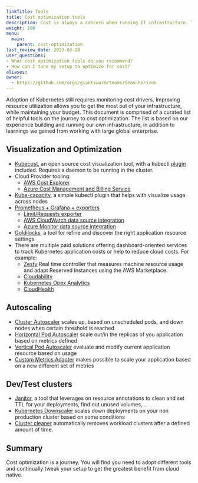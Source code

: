 ```yaml
---
linkTitle: Tools
title: Cost optimization tools
description: Cost is always a concern when running IT infrastructure. This document is a curated list of cost optimization tools that we have found to be valuable for our customers and ourselves.
weight: 100
menu:
  main:
    parent: cost-optimization
last_review_date: 2023-03-28
user_questions:
- What cost optimization tools do you recommend?
- How can I tune my setup to optimize for cost?
aliases:
owner:
  - https://github.com/orgs/giantswarm/teams/team-horizon
---
```


Adoption of Kubernetes still requires monitoring cost drivers. Improving resource utilization allows you to get the most out of your infrastructure, while maintaining your budget. This document is comprised of a curated list of helpful tools on the journey to cost optimization. The list is based on our experience building and running our own infrastructure, in addition to learnings we gained from working with large global enterprise.

## Visualization and Optimization

- [Kubecost](https://www.kubecost.com/), an open source cost visualization tool, with a kubectl [plugin](https://blog.kubecost.com/blog/kubectl-cost-kubernetes-monitoring-cli/) included. Requires a daemon to be running in the cluster.
- Cloud Provider tooling:
    - [AWS Cost Explorer](https://aws.amazon.com/es/aws-cost-management/aws-cost-explorer/)
    - [Azure Cost Management and Billing Service](https://azure.microsoft.com/en-us/services/cost-management/)
- [Kube-capacity](https://github.com/robscott/kube-capacity), a simple kubectl plugin that helps with visualize usage across nodes
- [Prometheus + Grafana + exporters](https://github.com/giantswarm/prometheus-operator-app)
    - [Limit/Requests exporter](https://github.com/cloudworkz/kube-eagle)
    - [AWS CloudWatch data source integration](https://grafana.com/docs/grafana/latest/datasources/cloudwatch/#iam-policies)
    - [Azure Monitor data source integration](https://grafana.com/grafana/plugins/grafana-azure-monitor-datasource/)
- [Goldilocks](https://github.com/FairwindsOps/goldilocks), a tool for refine and discover the right application resource settings
- There are multiple paid solutions offering dashboard-oriented services to track Kubernetes application costs or help to reduce cloud costs. For example:
    - [Zesty](https://zesty.co/) Real time controller that measures machine resource usage and adapt Reserved Instances using the AWS Marketplace. 
    - [Cloudability](https://www.apptio.com/products/cloudability/)
    - [Kubernetes Opex Analytics](https://github.com/rchakode/kube-opex-analytics)
    - [CloudHealth](https://www.cloudhealthtech.com/)

## Autoscaling

- [Cluster Autoscaler](https://github.com/kubernetes/autoscaler/tree/master/cluster-autoscaler) scales up, based on unscheduled pods, and down nodes when certain threshold is reached
- [Horizontal Pod Autoscaler](https://kubernetes.io/docs/tasks/run-application/horizontal-pod-autoscale/) scale out/in the replicas of you application based on metrics defined
- [Vertical Pod Autoscaler](https://github.com/giantswarm/vertical-pod-autoscaler-app) evaluate and modify current application resource based on usage
- [Custom Metrics Adapter](https://github.com/zalando-incubator/kube-metrics-adapter) makes possible to scale your application based on a new different set of metrics

## Dev/Test clusters

- [Janitor](https://codeberg.org/hjacobs/kube-janitor), a tool that leverages on resource annotations to clean and set TTL for your deployments, find out unused volumes,...
- [Kubernetes Downscaler](https://codeberg.org/hjacobs/kube-downscaler) scales down deployments on your non production cluster based on some conditions
- [Cluster cleaner](https://github.com/giantswarm/cluster-cleaner) automatically removes workload clusters after a defined amount of time. 

## Summary

Cost optimization is a journey. You will find you need to adopt different tools and continually tweak your setup to get the greatest benefit from cloud native.
